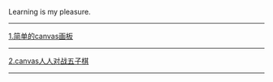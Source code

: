 Learning is my pleasure.
<hr>
<a href="https://1429880240.github.io/canvas/canvas画板/canvasDraw.html">1.简单的canvas画板</a>
<hr>
<a href="https://1429880240.github.io/canvas/canvas人人对战五子棋/gobang.html">2.canvas人人对战五子棋</a>
<hr>

